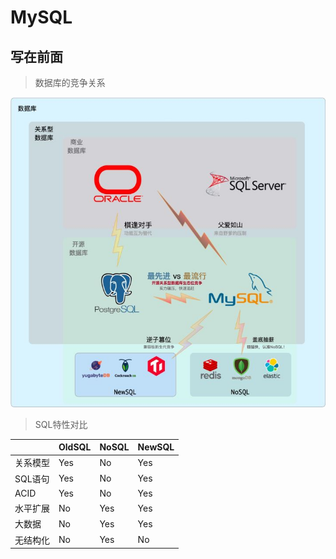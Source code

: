 # MySQL

## 写在前面

> 数据库的竞争关系

![数据库竞争关系](.\images\数据库竞争关系.png)

> SQL特性对比

|          | OldSQL | NoSQL | NewSQL |
| -------- | ------ | ----- | ------ |
| 关系模型 | Yes    | No    | Yes    |
| SQL语句  | Yes    | No    | Yes    |
| ACID     | Yes    | No    | Yes    |
| 水平扩展 | No     | Yes   | Yes    |
| 大数据   | No     | Yes   | Yes    |
| 无结构化 | No     | Yes   | No     |

